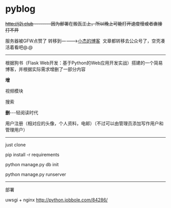 # pyblog

~~<a href=http://j2j.club target="_blank">http://j2j.club</a> --------因为部署在搬瓦工上，所以晚上可能打开速度慢或者直接打不开~~ 

服务器被GFW点赞了 转移到————><a href=http://39.108.228.220:8000/ target="_blank">小杰的博客</a>  文章都转移去公众号了，空壳凑活着看吧@.@

----------------------

根据狗书（Flask Web开发：基于Python的Web应用开发实战）搭建的一个简易博客，并根据实际需求增删了一部分内容

**增**

视频模块

搜索

**删**---轻阅读时代

用户注册（相对应的头像，个人资料，电邮）（不过可以由管理员添加写作用户和管理用户）

---------------------------
just clone

pip install -r requirements

python manage.py db init

python manage.py runserver

-------------
部署

uwsgi + nginx 
http://python.jobbole.com/84286/

